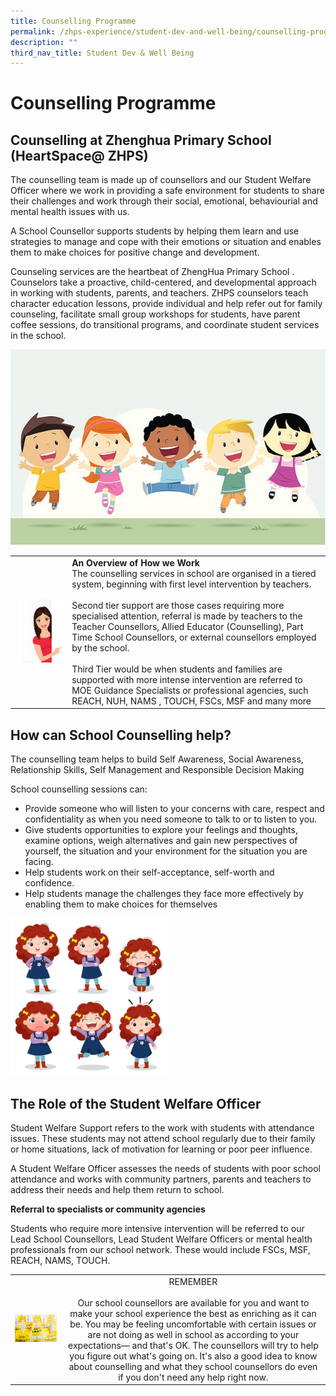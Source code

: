 ```yaml
---
title: Counselling Programme
permalink: /zhps-experience/student-dev-and-well-being/counselling-programme/
description: ""
third_nav_title: Student Dev & Well Being
---
```

# Counselling Programme

## Counselling at Zhenghua Primary School  (HeartSpace@ ZHPS)

The counselling team is made up of counsellors and our Student Welfare Officer where we work in providing a safe environment for students to share their challenges and work through their social, emotional, behaviourial and mental health issues with us.

  

A School Counsellor supports students by helping them learn and use strategies to manage and cope with their emotions or situation and enables them to make choices for positive change and development.

  

Counseling services are the heartbeat of ZhengHua Primary School . Counselors take a proactive, child-centered, and developmental approach in working with students, parents, and teachers. ZHPS counselors teach character education lessons, provide individual and help refer out for family counseling, facilitate small group workshops for students, have parent coffee sessions, do transitional programs, and coordinate student services in the school.

![](/images/ZHPS%20Experience/Student%20Dev%20&%20Well%20Being/Counselling_1.jpg)

|   |   |
|:--------:|------|
|  <img src="/images/ZHPS%20Experience/Student%20Dev%20&%20Well%20Being/Counselling_2.png" style="width:100%"> |**An Overview of How we Work**<br>The counselling services in school are organised in a tiered system, beginning with first level intervention by teachers.<br><br>Second tier support are those cases requiring more specialised attention, referral is made by teachers to the Teacher Counsellors, Allied Educator (Counselling), Part Time School Counsellors, or external counsellors employed by the school.<br><br>Third Tier would be when students and families are supported with more intense intervention are referred to MOE Guidance Specialists or professional agencies, such REACH, NUH, NAMS , TOUCH, FSCs, MSF and many more   |


## How can School Counselling help?

The counselling team helps to build Self Awareness, Social Awareness, Relationship Skills, Self Management and Responsible Decision Making


School counselling sessions can:

*   Provide someone who will listen to your concerns with care, respect and confidentiality as when you need someone to talk to or to listen to you.
*   Give students opportunities to explore your feelings and thoughts, examine options, weigh alternatives and gain new perspectives of yourself, the situation and your environment for the situation you are facing.
*   Help students work on their self-acceptance, self-worth and confidence.
*   Help students manage the challenges they face more effectively by enabling them to make choices for themselves

<img src="/images/ZHPS%20Experience/Student%20Dev%20&%20Well%20Being/Counselling_3.jpg" style="width:50%">


## The Role of the Student Welfare Officer

Student Welfare Support refers to the work with students with attendance issues. These students may not attend school regularly due to their family or home situations, lack of motivation for learning or poor peer influence.


A Student Welfare Officer assesses the needs of students with poor school attendance and works with community partners, parents and teachers to address their needs and help them return to school.

**Referral to specialists or community agencies**

Students who require more intensive intervention will be referred to our Lead School Counsellors, Lead Student Welfare Officers or mental health professionals from our school network. These would include FSCs, MSF, REACH, NAMS, TOUCH.

|   |   |
|:----:|:----:|
|  ![](/images/ZHPS%20Experience/Student%20Dev%20&%20Well%20Being/Reminder.jpg) | REMEMBER<br><br>Our school counsellors are available for you and want to make your school experience the best as enriching as it can be. You may be feeling uncomfortable with certain issues or are not doing as well in school as according to your expectations— and that's OK. The counsellors will try to help you figure out what's going on. It's also a good idea to know about counselling and what they school counsellors do even if you don't need any help right now.  |